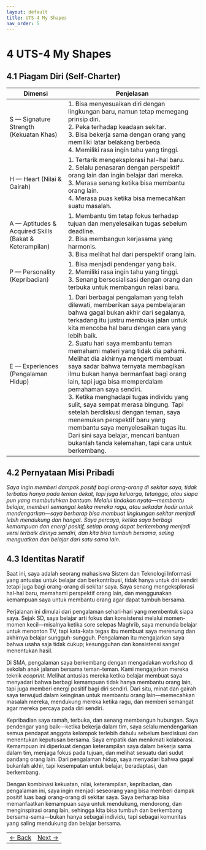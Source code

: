 ```yaml
---
layout: default
title: UTS-4 My Shapes
nav_order: 5
---
```


# 4 UTS-4 My Shapes
## 4.1 Piagam Diri (Self-Charter)


| Dimensi | Penjelasan |
|---------|------------|
| S — Signature Strength (Kekuatan Khas) | 1. Bisa menyesuaikan diri dengan lingkungan baru, namun tetap memegang prinsip diri. <br> 2. Peka terhadap keadaan sekitar. <br> 3. Bisa bekerja sama dengan orang yang memiliki latar belakang berbeda. <br> 4. Memiliki rasa ingin tahu yang tinggi. |
| H — Heart (Nilai & Gairah) | 1. Tertarik mengeksplorasi hal-hal baru.<br>2. Selalu penasaran dengan perspektif orang lain dan ingin belajar dari mereka.<br>3. Merasa senang ketika bisa membantu orang lain.<br>4. Merasa puas ketika bisa memecahkan suatu masalah. |
| A — Aptitudes & Acquired Skills (Bakat & Keterampilan) | 1. Membantu tim tetap fokus terhadap tujuan dan menyelesaikan tugas sebelum deadline.<br>2. Bisa membangun kerjasama yang harmonis.<br>3. Bisa melihat hal dari perspektif orang lain. |
| P — Personality (Kepribadian) |  1. Bisa menjadi pendengar yang baik.<br>2. Memiliki rasa ingin tahu yang tinggi.<br>3. Senang bersosialisasi dengan orang dan terbuka untuk membangun relasi baru. |
| E — Experiences (Pengalaman Hidup) | 1. Dari berbagai pengalaman yang telah dilewati, memberikan saya pembelajaran bahwa gagal bukan akhir dari segalanya, terkadang itu justru membuka jalan untuk kita mencoba hal baru dengan cara yang lebih baik.<br>2. Suatu hari saya membantu teman memahami materi yang tidak dia pahami. Melihat dia akhirnya mengerti membuat saya sadar bahwa ternyata membagikan ilmu bukan hanya bermanfaat bagi orang lain, tapi juga bisa memperdalam pemahaman saya sendiri.<br>3. Ketika menghadapi tugas individu yang sulit, saya sempat merasa bingung. Tapi setelah berdiskusi dengan teman, saya menemukan perspektif baru yang membantu saya menyelesaikan tugas itu. Dari sini saya belajar, mencari bantuan bukanlah tanda kelemahan, tapi cara untuk berkembang. |



## 4.2 Pernyataan Misi Pribadi 

_Saya ingin memberi dampak positif bagi orang-orang di sekitar saya, tidak terbatas hanya pada teman dekat, tapi juga keluarga, tetangga, atau siapa pun yang membutuhkan bantuan. Melalui tindakan nyata—membantu belajar, memberi semangat ketika mereka ragu, atau sekadar hadir untuk mendengarkan—saya berharap bisa membuat lingkungan sekitar menjadi lebih mendukung dan hangat. Saya percaya, ketika saya berbagi kemampuan dan energi positif, setiap orang dapat berkembang menjadi versi terbaik dirinya sendiri, dan kita bisa tumbuh bersama, saling menguatkan dan belajar dari satu sama lain._



## 4.3 Identitas Naratif

Saat ini, saya adalah seorang mahasiswa Sistem dan Teknologi Informasi yang antusias untuk belajar dan berkontribusi, tidak hanya untuk diri sendiri tetapi juga bagi orang-orang di sekitar saya. Saya senang mengeksplorasi hal-hal baru, memahami perspektif orang lain, dan menggunakan kemampuan saya untuk membantu orang agar dapat tumbuh bersama.


Perjalanan ini dimulai dari pengalaman sehari-hari yang membentuk siapa saya. Sejak SD, saya belajar arti fokus dan konsistensi melalui momen-momen kecil—misalnya ketika sore selepas Maghrib, saya menunda belajar untuk menonton TV, tapi kata-kata tegas ibu membuat saya merenung dan akhirnya belajar sungguh-sungguh. Pengalaman itu mengajarkan saya bahwa usaha saja tidak cukup; kesungguhan dan konsistensi sangat menentukan hasil.


Di SMA, pengalaman saya berkembang dengan mengadakan workshop di sekolah anak jalanan bersama teman-teman. Kami mengajarkan mereka teknik _ecoprint_. Melihat antusias mereka ketika belajar membuat saya menyadari bahwa berbagi kemampuan tidak hanya membantu orang lain, tapi juga memberi energi positif bagi diri sendiri. Dari situ, minat dan gairah saya terwujud dalam keinginan untuk membantu orang lain—memecahkan masalah mereka, mendukung mereka ketika ragu, dan memberi semangat agar mereka percaya pada diri sendiri.


Kepribadian saya ramah, terbuka, dan senang membangun hubungan. Saya pendengar yang baik—ketika bekerja dalam tim, saya selalu mendengarkan semua pendapat anggota kelompok terlebih dahulu sebelum berdiskusi dan menentukan keputusan bersama. Saya empatik dan menikmati kolaborasi. Kemampuan ini diperkuat dengan keterampilan saya dalam bekerja sama dalam tim, menjaga fokus pada tujuan, dan melihat sesuatu dari sudut pandang orang lain. Dari pengalaman hidup, saya menyadari bahwa gagal bukanlah akhir, tapi kesempatan untuk belajar, beradaptasi, dan berkembang.


Dengan kombinasi kekuatan, nilai, keterampilan, kepribadian, dan pengalaman ini, saya ingin menjadi seseorang yang bisa memberi dampak positif luas bagi orang-orang di sekitar saya. Saya berharap bisa memanfaatkan kemampuan saya untuk mendukung, mendorong, dan menginspirasi orang lain, sehingga kita bisa tumbuh dan berkembang bersama-sama—bukan hanya sebagai individu, tapi sebagai komunitas yang saling mendukung dan belajar bersama.

<table width="100%">
  <tr>
    <td align="left">
      <a href="3%20UTS-3%20My%20Stories%20for%20You.html">← Back</a>
    </td>
    <td align="right">
      <a href="5%20UTS-5%20My%20Personal%20Reviews.html">Next →</a>
    </td>
  </tr>
</table>




